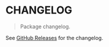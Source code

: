 # CHANGELOG

> Package changelog.

See [GitHub Releases](https://github.com/stdlib-js/assert-is-nonenumerable-property/releases) for the changelog.